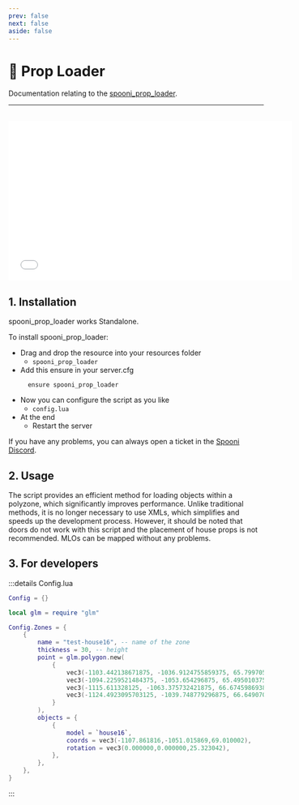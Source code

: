 ```yaml
---
prev: false
next: false
aside: false
---
```


# 🧩 Prop Loader
Documentation relating to the [spooni_prop_loader](https://spooni-mapping.tebex.io/package/6284606).

___
<br>
<iframe width="560" height="315" src="/spooni_prop_loader.png" frameborder="0" allow="accelerometer; autoplay; clipboard-write; encrypted-media; gyroscope; picture-in-picture; web-share" allowfullscreen></iframe>

## 1. Installation
spooni_prop_loader works Standalone. 

To install spooni_prop_loader:
- Drag and drop the resource into your resources folder
  - `spooni_prop_loader`
- Add this ensure in your server.cfg
  ```
    ensure spooni_prop_loader
  ```
- Now you can configure the script as you like
  - `config.lua`
- At the end
  - Restart the server

If you have any problems, you can always open a ticket in the [Spooni Discord](https://discord.gg/spooni).

## 2. Usage
The script provides an efficient method for loading objects within a polyzone, which significantly improves performance. Unlike traditional methods, it is no longer necessary to use XMLs, which simplifies and speeds up the development process. 
However, it should be noted that doors do not work with this script and the placement of house props is not recommended. MLOs can be mapped without any problems.

## 3. For developers

:::details Config.lua
```lua
Config = {}

local glm = require "glm"

Config.Zones = {
    {
        name = "test-house16", -- name of the zone
        thickness = 30, -- height
        point = glm.polygon.new(
            {
                vec3(-1103.442138671875, -1036.9124755859375, 65.7997055053711),
                vec3(-1094.2259521484375, -1053.654296875, 65.49501037597656),
                vec3(-1115.611328125, -1063.375732421875, 66.67459869384766),
                vec3(-1124.4923095703125, -1039.748779296875, 66.6490707397461),
            }
        ),
        objects = {
            {
                model = `house16`,
                coords = vec3(-1107.861816,-1051.015869,69.010002),
                rotation = vec3(0.000000,0.000000,25.323042),
            },
        },
    },
}
```
:::
